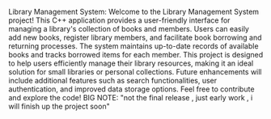 Library Management System:
Welcome to the Library Management System project! This C++ application provides a user-friendly interface for managing a library's collection of books and members. Users can easily add new books, register library members, and facilitate book borrowing and returning processes. The system maintains up-to-date records of available books and tracks borrowed items for each member. This project is designed to help users efficiently manage their library resources, making it an ideal solution for small libraries or personal collections. Future enhancements will include additional features such as search functionalities, user authentication, and improved data storage options. Feel free to contribute and explore the code!
BIG NOTE:
"not the final release , just early work , i will finish up the project soon" 
